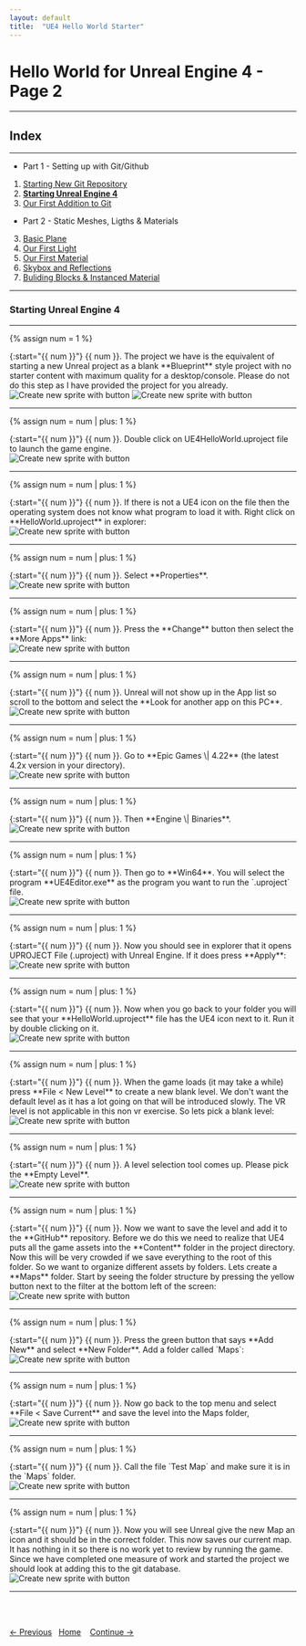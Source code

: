 ```yaml
---
layout: default
title:  "UE4 Hello World Starter"
---
```



# Hello World for Unreal Engine 4 - Page 2
_____ 

## Index
_____ 

* Part 1 - Setting up with Git/Github
1. [Starting New Git Repository](Hello-World-Starter-1.html#starting-new-git-repository)
2. [**Starting Unreal Engine 4**](Hello-World-Starter-2.html#starting-unreal-engine-4)
3. [Our First Addition to Git](Hello-World-Starter-3.html#our-first-addition-to-git)

* Part 2 - Static Meshes, Ligths & Materials
3. [Basic Plane](Hello-World-Starter-4.html#basic-plane)  
4. [Our First Light](Hello-World-Starter-5.html#our-first-light)  
5. [Our First Material](Hello-World-Starter-6.html#our-first-material)
6. [Skybox and Reflections](Hello-World-Starter-7.html#skybox-and-reflections)
6. [Buliding Blocks & Instanced Material](Hello-World-Starter-8.html#building-block-instanced-material)

_____ 



### Starting Unreal Engine 4
_____ 

{% assign num = 1 %}
<div class = "row">
<div class="col-12 col-lg-4 col align-self-center">
<div markdown = "1">
{:start="{{ num }}"}
{{ num }}. The project we have is the equivalent of starting a new Unreal project as a blank **Blueprint** style project with no starter content with maximum quality for a desktop/console. Please do not do this step as I have provided the project for you already.
</div>
</div>
<div class="col-12 col-lg-8">
<img src="images/EpicGamesLauncher.jpg"  class= "img-fluid"  alt="Create new sprite with button">  
<img src="images/NewUE4Project.jpg"  class= "img-fluid"  alt="Create new sprite with button">  
</div>
</div>

_____ 

{% assign num = num | plus: 1 %}
<div class = "row">
<div class="col-12 col-lg-4 col align-self-center">
<div markdown = "1">
{:start="{{ num }}"}
{{ num }}. Double click on UE4HelloWorld.uproject file to launch the game engine.
</div>
</div>
<div class="col-12 col-lg-8">
<img src="images/OpenHWProject.jpg"  class= "img-fluid"  alt="Create new sprite with button">  
</div>
</div>

_____ 
{% assign num = num | plus: 1 %}
<div class = "row">
<div class="col-12 col-lg-4 col align-self-center">
<div markdown = "1">
{:start="{{ num }}"}
{{ num }}. If there is not a UE4 icon on the file then the operating system does not know what program to load it with.  Right click on **HelloWorld.uproject** in explorer:
</div>
</div>
<div class="col-12 col-lg-8">
<img src="images/RightClickUProject.jpg"  class= "img-fluid"  alt="Create new sprite with button">  
</div>
</div>

_____ 
{% assign num = num | plus: 1 %}
<div class = "row">
<div class="col-12 col-lg-4 col align-self-center">
<div markdown = "1">
{:start="{{ num }}"}
{{ num }}. Select **Properties**.
</div>
</div>
<div class="col-12 col-lg-8">
<img src="images/SelectProperties.jpg"  class= "img-fluid"  alt="Create new sprite with button">  
</div>
</div>

_____ 
{% assign num = num | plus: 1 %}
<div class = "row">
<div class="col-12 col-lg-4 col align-self-center">
<div markdown = "1">
{:start="{{ num }}"}
{{ num }}. Press the **Change** button then select the **More Apps** link:
</div>
</div>
<div class="col-12 col-lg-8">
<img src="images/ChangeMoreApps.jpg"  class= "img-fluid"  alt="Create new sprite with button">  
</div>
</div>

_____ 
{% assign num = num | plus: 1 %}
<div class = "row">
<div class="col-12 col-lg-4 col align-self-center">
<div markdown = "1">
{:start="{{ num }}"}
{{ num }}. Unreal will not show up in the App list so scroll to the bottom and select the **Look for another app on this PC**.
</div>
</div>
<div class="col-12 col-lg-8">
<img src="images/ScrollToBottomLookForOther.jpg"  class= "img-fluid"  alt="Create new sprite with button">  
</div>
</div>

_____ 
{% assign num = num | plus: 1 %}
<div class = "row">
<div class="col-12 col-lg-4 col align-self-center">
<div markdown = "1">
{:start="{{ num }}"}
{{ num }}. Go to **Epic Games \| 4.22** (the latest 4.2x version in your directory).
</div>
</div>
<div class="col-12 col-lg-8">
<img src="images/EpicGame420.jpg"  class= "img-fluid"  alt="Create new sprite with button">  
</div>
</div>

_____ 
{% assign num = num | plus: 1 %}
<div class = "row">
<div class="col-12 col-lg-4 col align-self-center">
<div markdown = "1">
{:start="{{ num }}"}
{{ num }}. Then **Engine \| Binaries**.
</div>
</div>
<div class="col-12 col-lg-8">
<img src="images/EngineBinaries.jpg"  class= "img-fluid"  alt="Create new sprite with button">  
</div>
</div>

_____ 
{% assign num = num | plus: 1 %}
<div class = "row">
<div class="col-12 col-lg-4 col align-self-center">
<div markdown = "1">
{:start="{{ num }}"}
{{ num }}. Then go to **Win64**.  You will select the program **UE4Editor.exe** as the program you want to run the `.uproject` file.
</div>
</div>
<div class="col-12 col-lg-8">
<img src="images/Win64UE4Editor.jpg"  class= "img-fluid"  alt="Create new sprite with button">  
</div>
</div>

_____ 
{% assign num = num | plus: 1 %}
<div class = "row">
<div class="col-12 col-lg-4 col align-self-center">
<div markdown = "1">
{:start="{{ num }}"}
{{ num }}. Now you should see in explorer that it opens UPROJECT File (.uproject) with Unreal Engine.  If it does press **Apply**:
</div>
</div>
<div class="col-12 col-lg-8">
<img src="images/UnrealEngineApply.jpg"  class= "img-fluid"  alt="Create new sprite with button">  
</div>
</div>

_____ 
{% assign num = num | plus: 1 %}
<div class = "row">
<div class="col-12 col-lg-4 col align-self-center">
<div markdown = "1">
{:start="{{ num }}"}
{{ num }}. Now when you go back to your folder you will see that your **HelloWorld.uproject** file has the UE4 icon next to it.  Run it by double clicking on it.
</div>
</div>
<div class="col-12 col-lg-8">
<img src="images/NowCanLoadByDoubleClick.jpg"  class= "img-fluid"  alt="Create new sprite with button">  
</div>
</div>

_____ 


{% assign num = num | plus: 1 %}
<div class = "row">
<div class="col-12 col-lg-4 col align-self-center">
<div markdown = "1">
{:start="{{ num }}"}
{{ num }}. When the game loads (it may take a while) press **File < New Level** to create a new blank level.  We don't want the default level as it has a lot going on that will be introduced slowly.  The VR level is not applicable in this non vr exercise.  So lets pick a blank level:
</div>
</div>
<div class="col-12 col-lg-8">
<img src="images/CreateNewLevel.jpg"  class= "img-fluid"  alt="Create new sprite with button">  
</div>
</div>

_____ 

{% assign num = num | plus: 1 %}
<div class = "row">
<div class="col-12 col-lg-4 col align-self-center">
<div markdown = "1">
{:start="{{ num }}"}
{{ num }}. A level selection tool comes up.  Please pick the **Empty Level**.
</div>
</div>
<div class="col-12 col-lg-8">
<img src="images/SelectEmptyLevel.jpg"  class= "img-fluid"  alt="Create new sprite with button">  
</div>
</div>

_____ 

{% assign num = num | plus: 1 %}
<div class = "row">
<div class="col-12 col-lg-4 col align-self-center">
<div markdown = "1">
{:start="{{ num }}"}
{{ num }}. Now we want to save the level and add it to the **GitHub** repository. Before we do this we need to realize that UE4 puts all the game assets into the **Content** folder in the project directory.  Now this will be very crowded if we save everything to the root of this folder. So we want to organize different assets by folders.  Lets create a **Maps** folder.  Start by seeing the folder structure by pressing the yellow button next to the filter at the bottom left of the screen: 
</div>
</div>
<div class="col-12 col-lg-8">
<img src="images/ShowFolders.jpg"  class= "img-fluid"  alt="Create new sprite with button">  
</div>
</div>

_____ 


{% assign num = num | plus: 1 %}
<div class = "row">
<div class="col-12 col-lg-4 col align-self-center">
<div markdown = "1">
{:start="{{ num }}"}
{{ num }}. Press the green button that says **Add New** and select **New Folder**.  Add a folder called `Maps`:
</div>
</div>
<div class="col-12 col-lg-8">
<img src="images/NewFolder.jpg"  class= "img-fluid"  alt="Create new sprite with button">  
</div>
</div>

_____ 

{% assign num = num | plus: 1 %}
<div class = "row">
<div class="col-12 col-lg-4 col align-self-center">
<div markdown = "1">
{:start="{{ num }}"}
{{ num }}. Now go back to the top menu and select **File < Save Current** and save the level into the Maps folder,
</div>
</div>
<div class="col-12 col-lg-8">
<img src="images/FileSaveCurrent.jpg"  class= "img-fluid"  alt="Create new sprite with button">  
</div>
</div>

_____ 

{% assign num = num | plus: 1 %}
<div class = "row">
<div class="col-12 col-lg-4 col align-self-center">
<div markdown = "1">
{:start="{{ num }}"}
{{ num }}. Call the file `Test Map` and make sure it is in the `Maps` folder.

</div>
</div>
<div class="col-12 col-lg-8">
<img src="images/TestMapInMaps.jpg"  class= "img-fluid"  alt="Create new sprite with button">  
</div>
</div>

_____ 

{% assign num = num | plus: 1 %}
<div class = "row">
<div class="col-12 col-lg-4 col align-self-center">
<div markdown = "1">
{:start="{{ num }}"}
{{ num }}. Now you will see Unreal give the new Map an icon and it should be in the correct folder.  This now saves our current map.  It has nothing in it so there is no work yet to review by running the game.  Since we have completed one measure of work and started the project we should look at adding this to the git database.

</div>
</div>
<div class="col-12 col-lg-8">
<img src="images/TestMapIcon.jpg"  class= "img-fluid"  alt="Create new sprite with button">  
</div>
</div>

_____ 



<br><br>

[<- Previous](Hello-World-Starter-1.html)&nbsp;&nbsp;&nbsp;[Home](../index.html)&nbsp;&nbsp;&nbsp; [Continue ->](Hello-World-Starter-3.html)
<br />  
<br />  
<br />  



